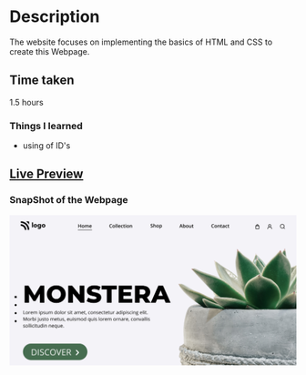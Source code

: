 # Description
The website focuses on implementing the basics of HTML and CSS to create this Webpage.

## Time taken
1.5 hours 

### Things I learned

- using of ID's 

## [Live Preview](https://project005.vercel.app/)

### SnapShot of the Webpage

![StreetStyle](./thumbnail.png)